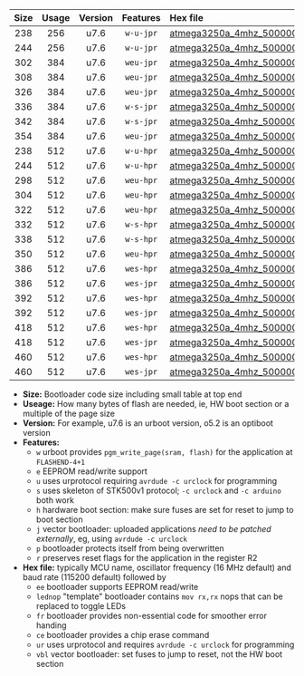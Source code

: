 |Size|Usage|Version|Features|Hex file|
|:-:|:-:|:-:|:-:|:--|
|238|256|u7.6|`w-u-jpr`|[atmega3250a_4mhz_500000bps_ur_vbl.hex](https://raw.githubusercontent.com/stefanrueger/urboot/main/atmega3250a_4mhz_500000bps_ur_vbl.hex)|
|244|256|u7.6|`w-u-jpr`|[atmega3250a_4mhz_500000bps_lednop_ur_vbl.hex](https://raw.githubusercontent.com/stefanrueger/urboot/main/atmega3250a_4mhz_500000bps_lednop_ur_vbl.hex)|
|302|384|u7.6|`weu-jpr`|[atmega3250a_4mhz_500000bps_ee_ur_vbl.hex](https://raw.githubusercontent.com/stefanrueger/urboot/main/atmega3250a_4mhz_500000bps_ee_ur_vbl.hex)|
|308|384|u7.6|`weu-jpr`|[atmega3250a_4mhz_500000bps_ee_lednop_ur_vbl.hex](https://raw.githubusercontent.com/stefanrueger/urboot/main/atmega3250a_4mhz_500000bps_ee_lednop_ur_vbl.hex)|
|326|384|u7.6|`weu-jpr`|[atmega3250a_4mhz_500000bps_ee_lednop_fr_ur_vbl.hex](https://raw.githubusercontent.com/stefanrueger/urboot/main/atmega3250a_4mhz_500000bps_ee_lednop_fr_ur_vbl.hex)|
|336|384|u7.6|`w-s-jpr`|[atmega3250a_4mhz_500000bps_vbl.hex](https://raw.githubusercontent.com/stefanrueger/urboot/main/atmega3250a_4mhz_500000bps_vbl.hex)|
|342|384|u7.6|`w-s-jpr`|[atmega3250a_4mhz_500000bps_lednop_vbl.hex](https://raw.githubusercontent.com/stefanrueger/urboot/main/atmega3250a_4mhz_500000bps_lednop_vbl.hex)|
|354|384|u7.6|`weu-jpr`|[atmega3250a_4mhz_500000bps_ee_lednop_fr_ce_ur_vbl.hex](https://raw.githubusercontent.com/stefanrueger/urboot/main/atmega3250a_4mhz_500000bps_ee_lednop_fr_ce_ur_vbl.hex)|
|238|512|u7.6|`w-u-hpr`|[atmega3250a_4mhz_500000bps_ur.hex](https://raw.githubusercontent.com/stefanrueger/urboot/main/atmega3250a_4mhz_500000bps_ur.hex)|
|244|512|u7.6|`w-u-hpr`|[atmega3250a_4mhz_500000bps_lednop_ur.hex](https://raw.githubusercontent.com/stefanrueger/urboot/main/atmega3250a_4mhz_500000bps_lednop_ur.hex)|
|298|512|u7.6|`weu-hpr`|[atmega3250a_4mhz_500000bps_ee_ur.hex](https://raw.githubusercontent.com/stefanrueger/urboot/main/atmega3250a_4mhz_500000bps_ee_ur.hex)|
|304|512|u7.6|`weu-hpr`|[atmega3250a_4mhz_500000bps_ee_lednop_ur.hex](https://raw.githubusercontent.com/stefanrueger/urboot/main/atmega3250a_4mhz_500000bps_ee_lednop_ur.hex)|
|322|512|u7.6|`weu-hpr`|[atmega3250a_4mhz_500000bps_ee_lednop_fr_ur.hex](https://raw.githubusercontent.com/stefanrueger/urboot/main/atmega3250a_4mhz_500000bps_ee_lednop_fr_ur.hex)|
|332|512|u7.6|`w-s-hpr`|[atmega3250a_4mhz_500000bps.hex](https://raw.githubusercontent.com/stefanrueger/urboot/main/atmega3250a_4mhz_500000bps.hex)|
|338|512|u7.6|`w-s-hpr`|[atmega3250a_4mhz_500000bps_lednop.hex](https://raw.githubusercontent.com/stefanrueger/urboot/main/atmega3250a_4mhz_500000bps_lednop.hex)|
|350|512|u7.6|`weu-hpr`|[atmega3250a_4mhz_500000bps_ee_lednop_fr_ce_ur.hex](https://raw.githubusercontent.com/stefanrueger/urboot/main/atmega3250a_4mhz_500000bps_ee_lednop_fr_ce_ur.hex)|
|386|512|u7.6|`wes-hpr`|[atmega3250a_4mhz_500000bps_ee.hex](https://raw.githubusercontent.com/stefanrueger/urboot/main/atmega3250a_4mhz_500000bps_ee.hex)|
|386|512|u7.6|`wes-jpr`|[atmega3250a_4mhz_500000bps_ee_vbl.hex](https://raw.githubusercontent.com/stefanrueger/urboot/main/atmega3250a_4mhz_500000bps_ee_vbl.hex)|
|392|512|u7.6|`wes-hpr`|[atmega3250a_4mhz_500000bps_ee_lednop.hex](https://raw.githubusercontent.com/stefanrueger/urboot/main/atmega3250a_4mhz_500000bps_ee_lednop.hex)|
|392|512|u7.6|`wes-jpr`|[atmega3250a_4mhz_500000bps_ee_lednop_vbl.hex](https://raw.githubusercontent.com/stefanrueger/urboot/main/atmega3250a_4mhz_500000bps_ee_lednop_vbl.hex)|
|418|512|u7.6|`wes-hpr`|[atmega3250a_4mhz_500000bps_ee_lednop_fr.hex](https://raw.githubusercontent.com/stefanrueger/urboot/main/atmega3250a_4mhz_500000bps_ee_lednop_fr.hex)|
|418|512|u7.6|`wes-jpr`|[atmega3250a_4mhz_500000bps_ee_lednop_fr_vbl.hex](https://raw.githubusercontent.com/stefanrueger/urboot/main/atmega3250a_4mhz_500000bps_ee_lednop_fr_vbl.hex)|
|460|512|u7.6|`wes-hpr`|[atmega3250a_4mhz_500000bps_ee_lednop_fr_ce.hex](https://raw.githubusercontent.com/stefanrueger/urboot/main/atmega3250a_4mhz_500000bps_ee_lednop_fr_ce.hex)|
|460|512|u7.6|`wes-jpr`|[atmega3250a_4mhz_500000bps_ee_lednop_fr_ce_vbl.hex](https://raw.githubusercontent.com/stefanrueger/urboot/main/atmega3250a_4mhz_500000bps_ee_lednop_fr_ce_vbl.hex)|

- **Size:** Bootloader code size including small table at top end
- **Useage:** How many bytes of flash are needed, ie, HW boot section or a multiple of the page size
- **Version:** For example, u7.6 is an urboot version, o5.2 is an optiboot version
- **Features:**
  + `w` urboot provides `pgm_write_page(sram, flash)` for the application at `FLASHEND-4+1`
  + `e` EEPROM read/write support
  + `u` uses urprotocol requiring `avrdude -c urclock` for programming
  + `s` uses skeleton of STK500v1 protocol; `-c urclock` and `-c arduino` both work
  + `h` hardware boot section: make sure fuses are set for reset to jump to boot section
  + `j` vector bootloader: uploaded applications *need to be patched externally*, eg, using `avrdude -c urclock`
  + `p` bootloader protects itself from being overwritten
  + `r` preserves reset flags for the application in the register R2
- **Hex file:** typically MCU name, oscillator frequency (16 MHz default) and baud rate (115200 default) followed by
  + `ee` bootloader supports EEPROM read/write
  + `lednop` "template" bootloader contains `mov rx,rx` nops that can be replaced to toggle LEDs
  + `fr` bootloader provides non-essential code for smoother error handing
  + `ce` bootloader provides a chip erase command
  + `ur` uses urprotocol and requires `avrdude -c urclock` for programming
  + `vbl` vector bootloader: set fuses to jump to reset, not the HW boot section
